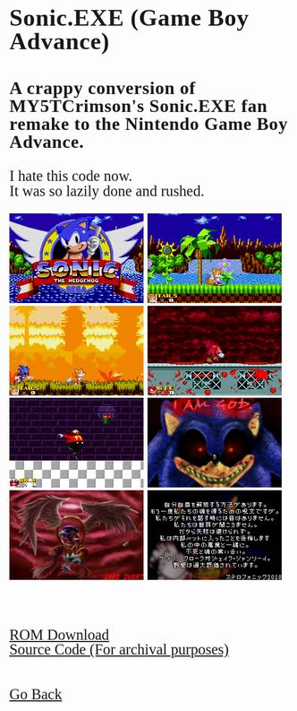 <html>
<style>
		h4 {
			font-family: AppleKid;
			line-height: 1;
			letter-spacing: 0.8px;
		}
		h3 {
			font-family: AppleKid;
			line-height: 1;
			letter-spacing: 0.8px;
		}
		h2 {
			font-family: AppleKid;
			line-height: 1;
			letter-spacing: 0.8px;
		}
		h1 {
			font-family: AppleKid;
			line-height: 1;
			letter-spacing: 0.8px;
		}
		@font-face {
			font-family: AppleKid;
			src: url('../images/Apple-Kid.woff2') format('woff2'),
				url('../images/Apple-Kid.woff') format('woff');
			font-weight: normal;
			font-style: normal;
		}
        p.small {
            line-height: 1;
        }
		.mainContent {
			font-family: AppleKid;
			font-size: 20pt;
			line-height: 1;
		}
</style>
<body>
<div class="mainContent">
<h1 style="font-size:32pt">Sonic.EXE (Game Boy Advance)</h1>
<h3 style="font-size:24pt">A crappy conversion of MY5TCrimson's Sonic.EXE fan remake to the Nintendo Game Boy Advance.</h3>
<p>
I hate this code now.<br />
It was so lazily done and rushed.<br />
</p>
<img src="../images/sonicexe/sonic0.png">
<img src="../images/sonicexe/sonic1.png">
<img src="../images/sonicexe/sonic2.png">
<img src="../images/sonicexe/sonic3.png">
<img src="../images/sonicexe/sonic4.png">
<img src="../images/sonicexe/sonic5.png">
<img src="../images/sonicexe/sonic6.png">
<img src="../images/sonicexe/sonic7.png">
<br />
<br />
<br />
<br />
<a href="../downloads/Sonic.EXE.gba">ROM Download</a><br />
<a href="https://github.com/Sterophonick/Sonic.EXE-GBA">Source Code (For archival purposes)</a><br />
<br />
<br />
<a href="../archive">Go Back</a>
</div>
</body>
</html>